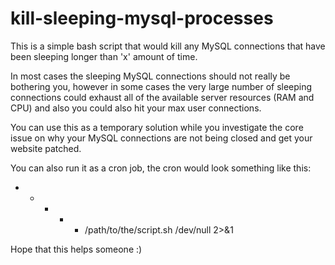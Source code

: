 # kill-sleeping-mysql-processes
This is a simple bash script that would kill any MySQL connections that have been sleeping longer than 'x' amount of time.

In most cases the sleeping MySQL connections should not really be bothering you, however in some cases the very large number of sleeping connections could exhaust all of the available server resources (RAM and CPU) and also you could also hit your max user connections.

You can use this as a temporary solution while you investigate the core issue on why your MySQL connections are not being closed and get your website patched.

You can also run it as a cron job, the cron would look something like this:

* * * * * /path/to/the/script.sh /dev/null 2>&1

Hope that this helps someone :)

